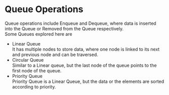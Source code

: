 # Queue Operations

Queue operations include Enqueue and Dequeue, where data is inserted into the Queue or Removed from the Queue respectively.  
Some Queues explored here are  
- Linear Queue  
It has multiple nodes to store data, where one node is linked to its next and previous node and can be traversed.  
- Circular Queue  
Similar to a Linear queue, but the last node of the queue points to the first node of the queue.  
- Priority Queue  
Priority Queue is a Linear Queue, but the data or the elements are sorted according to priority.  
